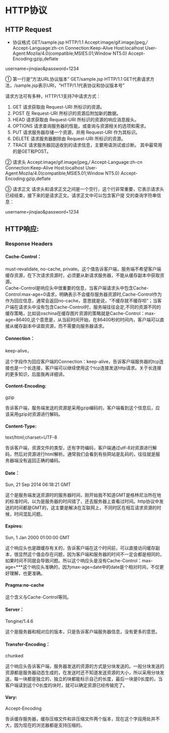 # HTTP协议

## HTTP Request

* 协议格式
GET/sample.jsp HTTP/1.1
Accept:image/gif.image/jpeg,*/*
Accept-Language:zh-cn
Connection:Keep-Alive
Host:localhost
User-Agent:Mozila/4.0(compatible;MSIE5.01;Window NT5.0)
Accept-Encoding:gzip,deflate

username=jinqiao&password=1234

① 第一行是“方法URL协议版本”
GET/sample.jsp HTTP/1.1
GET代表请求方法，/sample.jsp表示URI，“HTTP/1.1代表协议和协议版本号”

请求方法可有多种，HTTP/1.1支持7中请求方式：
1. GET  请求获取由 Request-URI 所标识的资源。
2. POST  在 Request-URI 所标识的资源后附加新的数据。
3. HEAD  请求获取由 Request-URI 所标识的资源的响应消息报头。
4. OPTIONS  请求查询服务器的性能，或查询与资源相关的选项和需求。
5. PUT  请求服务器存储一个资源，并用 Request-URI 作为其标识。
6. DELETE  请求服务器删除由 Request-URI 所标识的资源。
7. TRACE  请求服务器回送收到的请求信息，主要用语测试或诊断。
其中最常用的是GET和POST。

② 请求头
Accept:image/gif.image/jpeg,*/*
Accept-Language:zh-cn
Connection:Keep-Alive
Host:localhost
User-Agent:Mozila/4.0(compatible;MSIE5.01;Window NT5.0)
Accept-Encoding:gzip,deflate

③ 请求正文
请求头和请求正文之间是一个空行，这个行非常重要，它表示请求头已经结束，接下来的是请求正文。请求正文中可以包含客户提 交的查询字符串信息：

username=jinqiao&password=1234

## HTTP响应:
### Response Headers
#### Cache-Control：
must-revalidate, no-cache, private。这个值告诉客户端，服务端不希望客户端缓存资源，在下次请求资源时，必须要从新请求服务器，不能从缓存副本中获取资源。  
Cache-Control是响应头中很重要的信息，当客户端请求头中包含Cache-Control:max-age=0请求，明确表示不会缓存服务器资源时,Cache-Control作为作为回应信息，通常会返回no-cache，意思就是说，“不缓存就不缓存呗”；当客户端在请求头中没有包含Cache-Control时，服务端往往会定,不同的资源不同的缓存策略，比如说oschina在缓存图片资源的策略就是Cache-Control：max-age=86400,这个意思是，从当前时间开始，在86400秒的时间内，客户端可以直接从缓存副本中读取资源，而不需要向服务器请求。

#### Connection：
keep-alive，

这个字段作为回应客户端的Connection：keep-alive，告诉客户端服务器的tcp连接也是一个长连接，客户端可以继续使用这个tcp连接发送http请求。关于长连接的更多知识，后面我再详细讲。

#### Content-Encoding:

gzip

告诉客户端，服务端发送的资源是采用gzip编码的，客户端看到这个信息后，应该采用gzip对资源进行解码。

#### Content-Type:

text/html;charset=UTF-8

告诉客户端，资源文件的类型，还有字符编码，客户端通过utf-8对资源进行解码，然后对资源进行html解析。通常我们会看到有些网站是乱码的，往往就是服务器端没有返回正确的编码。

#### Date：

Sun, 21 Sep 2014 06:18:21 GMT

这个是服务端发送资源时的服务器时间，刚开始我不知道GMT是格林尼治所在地的标准时间，以为是服务器的时间错了，还去服务器上查看过时间。http协议中发送的时间都是GMT的，这主要是解决在互联网上，不同时区在相互请求资源的时候，时间混乱问题。

#### Expires:

Sun, 1 Jan 2000 01:00:00 GMT

这个响应头也是跟缓存有关的，告诉客户端在这个时间前，可以直接访问缓存副本，很显然这个值会存在问题，因为客户端和服务器的时间不一定会都是相同的，如果时间不同就会导致问题。所以这个响应头是没有Cache-Control：max-age=***这个响应头准确的，因为max-age=date中的date是个相对时间，不仅更好理解，也更准确。

#### Pragma:no-cache

这个含义与Cache-Control等同。

#### Server：

Tengine/1.4.6

这个是服务器和相对应的版本，只是告诉客户端服务器信息，没有更多的意思。

#### Transfer-Encoding：

chunked

这个响应头告诉客户端，服务器发送的资源的方式是分块发送的。一般分块发送的资源都是服务器动态生成的，在发送时还不知道发送资源的大小，所以采用分块发送，每一块都是独立的，独立的块都能标示自己的长度，最后一块是0长度的，当客户端读到这个0长度的块时，就可以确定资源已经传输完了。

#### Vary:

Accept-Encoding

告诉缓存服务器，缓存压缩文件和非压缩文件两个版本，现在这个字段用处并不大，因为现在的浏览器都是支持压缩的。

